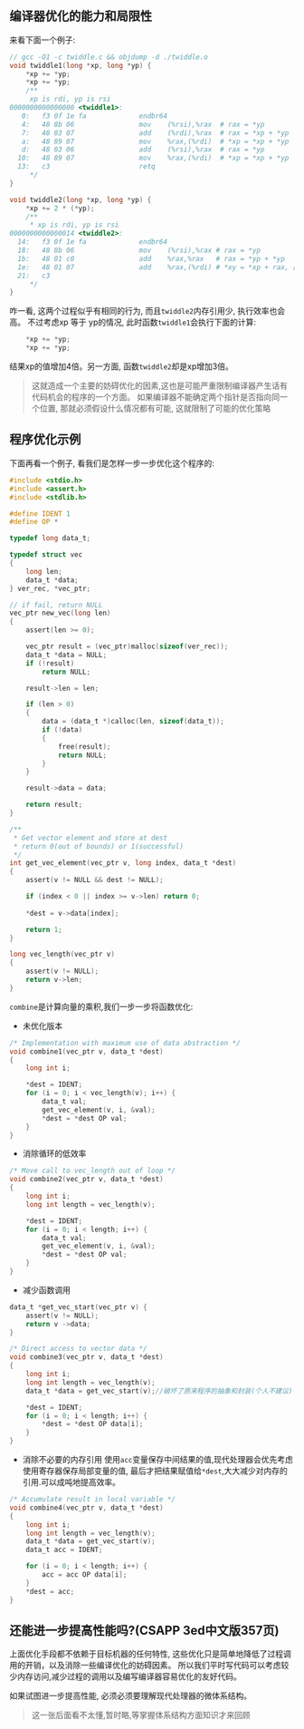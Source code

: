 ## 编译器优化的能力和局限性

来看下面一个例子:
```C
// gcc -O1 -c twiddle.c && objdump -d ./twiddle.o
void twiddle1(long *xp, long *yp) {
    *xp += *yp;
    *xp += *yp;
    /**
     xp is rdi, yp is rsi
0000000000000000 <twiddle1>:
   0:   f3 0f 1e fa             endbr64 
   4:   48 8b 06                mov    (%rsi),%rax  # rax = *yp
   7:   48 03 07                add    (%rdi),%rax  # rax = *xp + *yp
   a:   48 89 07                mov    %rax,(%rdi)  # *xp = *xp + *yp
   d:   48 03 06                add    (%rsi),%rax  # rax = *yp
  10:   48 89 07                mov    %rax,(%rdi)  # *xp = *xp + *yp
  13:   c3                      retq   
     */
}

void twiddle2(long *xp, long *yp) {
    *xp += 2 * (*yp);
    /**
     * xp is rdi, yp is rsi
0000000000000014 <twiddle2>:
  14:   f3 0f 1e fa             endbr64 
  18:   48 8b 06                mov    (%rsi),%rax # rax = *yp
  1b:   48 01 c0                add    %rax,%rax   # rax = *yp + *yp
  1e:   48 01 07                add    %rax,(%rdi) # *xy = *xp + rax, 即*xp = *xp + 2 * (*yp)
  21:   c3  
     */
}
```

咋一看, 这两个过程似乎有相同的行为, 而且`twiddle2`内存引用少, 执行效率也会高。
不过考虑xp 等于 yp的情况, 此时函数`twiddle1`会执行下面的计算:
```c
    *xp += *yp;
    *xp += *yp;
```
结果xp的值增加4倍。另一方面, 函数`twiddle2`却是xp增加3倍。

> 这就造成一个主要的妨碍优化的因素,这也是可能严重限制编译器产生话有代码机会的程序的一个方面。
> 如果编译器不能确定两个指针是否指向同一个位置, 那就必须假设什么情况都有可能, 这就限制了可能的优化策略


## 程序优化示例

下面再看一个例子, 看我们是怎样一步一步优化这个程序的:
```C
#include <stdio.h>
#include <assert.h>
#include <stdlib.h>

#define IDENT 1
#define OP *

typedef long data_t;

typedef struct vec
{
    long len;
    data_t *data;
} ver_rec, *vec_ptr;

// if fail, return NULL
vec_ptr new_vec(long len)
{
    assert(len >= 0);

    vec_ptr result = (vec_ptr)malloc(sizeof(ver_rec));
    data_t *data = NULL;
    if (!result)
        return NULL;

    result->len = len;

    if (len > 0)
    {
        data = (data_t *)calloc(len, sizeof(data_t));
        if (!data)
        {
            free(result);
            return NULL;
        }
    }

    result->data = data;

    return result;
}

/**
 * Get vector element and store at dest
 * return 0(out of bounds) or 1(successful)
 */
int get_vec_element(vec_ptr v, long index, data_t *dest)
{
    assert(v != NULL && dest != NULL);

    if (index < 0 || index >= v->len) return 0;
    
    *dest = v->data[index];

    return 1;
}

long vec_length(vec_ptr v)
{
    assert(v != NULL);
    return v->len;
}
```

`combine`是计算向量的乘积,我们一步一步将函数优化:
- 未优化版本
```C
/* Implementation with maximum use of data abstraction */
void combine1(vec_ptr v, data_t *dest)
{
    long int i;

    *dest = IDENT;
    for (i = 0; i < vec_length(v); i++) {
        data_t val;
        get_vec_element(v, i, &val);
        *dest = *dest OP val;
    }
}
```

- 消除循环的低效率
```C
/* Move call to vec_length out of loop */
void combine2(vec_ptr v, data_t *dest)
{
    long int i;
    long int length = vec_length(v);

    *dest = IDENT;
    for (i = 0; i < length; i++) {
        data_t val;
        get_vec_element(v, i, &val);
        *dest = *dest OP val;
    }
}
```

- 减少函数调用
```C
data_t *get_vec_start(vec_ptr v) {
    assert(v != NULL);
    return v ->data;
}

/* Direct access to vector data */
void combine3(vec_ptr v, data_t *dest)
{
    long int i;
    long int length = vec_length(v);
    data_t *data = get_vec_start(v);//破坏了原来程序的抽象和封装(个人不建议)

    *dest = IDENT;
    for (i = 0; i < length; i++) {
        *dest = *dest OP data[i];
    }
}
```

- 消除不必要的内存引用
使用`acc`变量保存中间结果的值,现代处理器会优先考虑使用寄存器保存局部变量的值, 最后才把结果赋值给`*dest`,大大减少对内存的引用.可以成吨地提高效率。
```C
/* Accumulate result in local variable */
void combine4(vec_ptr v, data_t *dest)
{
    long int i;
    long int length = vec_length(v);
    data_t *data = get_vec_start(v);
    data_t acc = IDENT;

    for (i = 0; i < length; i++) {
        acc = acc OP data[i];
    }
    *dest = acc;
}
```

## 还能进一步提高性能吗?(CSAPP 3ed中文版357页)

上面优化手段都不依赖于目标机器的任何特性, 这些优化只是简单地降低了过程调用的开销，以及消除一些编译优化的妨碍因素。
所以我们平时写代码可以考虑较少内存访问,减少过程的调用以及编写编译器容易优化的友好代码。


如果试图进一步提高性能, 必须必须要理解现代处理器的微体系结构。

> 这一张后面看不太懂,暂时略,等掌握体系结构方面知识才来回顾